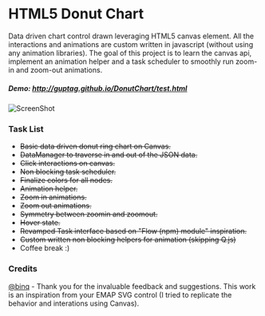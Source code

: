 <h1>HTML5 Donut Chart</h1>

<p>
 Data driven chart control drawn leveraging HTML5 canvas element. All the interactions and animations are custom written in javascript (without using any animation libraries). The goal of this project is to learn the canvas api, implement an animation helper and a task scheduler to smoothly run zoom-in and zoom-out animations.
</p>

<h5>
 Demo: <a href="http://guptag.github.io/Visualizations/DonutChart/src/test.html" target="_blank">http://guptag.github.io/DonutChart/test.html</a>
</h5>

![ScreenShot](http://guptag.github.io/DonutChart/src/img/donutchart.png)

<p>
	<h3>Task List</h3>
	<ul>
		<li><del>Basic data driven donut ring chart on Canvas.</del></li>
		<li><del>DataManager to traverse in and out of the JSON data.</del></li>
		<li><del>Click interactions on canvas.</del></li>
		<li><del>Non blocking task scheduler.</del></li>
		<li><del>Finalize colors for all nodes.</del></li>
		<li><del>Animation helper.</del></li>
		<li><del>Zoom in animations.</del></li>
		<li><del>Zoom out animations.</del></li>
		<li><del>Symmetry between zoomin and zoomout.</del></li>
		<li><del>Hover state.</del></li>
		<li><del>Revamped Task interface based on "Flow (npm) module" inspiration.</del></li>
		<li><del>Custom written non blocking helpers for animation (skipping Q.js)</del></li>
		<li>Coffee break :) </li>
	</ul>
</p>

<p>
	<h3>Credits</h3>
	<p>
		<a href="https://github.com/binq">@binq</a> - Thank you for the invaluable feedback and suggestions. This work is an inspiration from your EMAP SVG control (I tried to replicate the behavior and interations using Canvas).
	</p>
</p>


